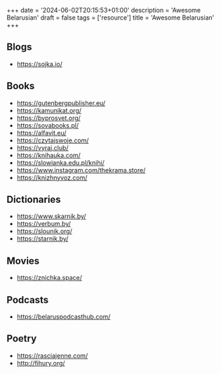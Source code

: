 +++
date = '2024-06-02T20:15:53+01:00'
description = 'Awesome Belarusian'
draft = false
tags = ['resource']
title = 'Awesome Belarusian'
+++

## Blogs

- https://sojka.io/

## Books

- https://gutenbergpublisher.eu/
- https://kamunikat.org/
- https://byprosvet.org/
- https://sovabooks.pl/
- https://alfavit.eu/
- https://czytajswoje.com/
- https://vyraj.club/
- https://knihauka.com/
- https://slowianka.edu.pl/knihi/
- https://www.instagram.com/thekrama.store/
- https://knizhnyvoz.com/

## Dictionaries

- https://www.skarnik.by/
- https://verbum.by/
- https://slounik.org/
- https://starnik.by/

## Movies

- https://znichka.space/

## Podcasts

- https://belaruspodcasthub.com/

## Poetry

- https://rasciajenne.com/
- http://fihury.org/
